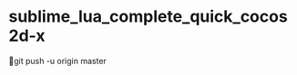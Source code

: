 sublime_lua_complete_quick_cocos2d-x
====================================
git push -u origin master
